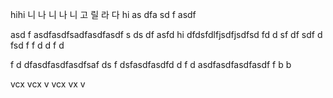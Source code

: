 hihi
니
나
니
나
니
고
릴
라
다
hi
as
dfa
sd
f
asdf

asd
f
asdfasdfsadfasdfasdf
s
ds
df
asfd
hi
dfdsfdlfjsdfjsdfsd
fd
d
sf
df
sdf
d
fsd
f
f
d
d
f
d

f
d
dfasdfasdfasdfsaf
ds
f
dsfasdfasdfd
d
f
d
asdfasdfasdfasdf
f
b
b

vcx
vcx
v
vcx
vx
v
